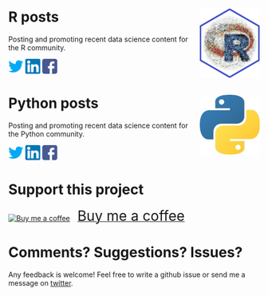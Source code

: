 
# R posts <img src="hex-.png" align="right" width="120" />

Posting and promoting recent data science content for the R community.

<a href = 'https://twitter.com/icymi_r'><img src="twitter.png" alt="drawing" width="30" height="30"/></a>
<a href = 'https://www.linkedin.com/company/37469761/'><img src="linkedin.png" alt="drawing" width="30" height="30"/></a>
<a href = 'https://www.facebook.com/R-posts-you-might-have-missed-111889387146405/'><img src="facebook.png" alt="drawing" width="30" height="30"/></a>

# Python posts <img src="0.jpeg" align="right" width="120" />

Posting and promoting recent data science content for the Python
community.

<a href = 'https://twitter.com/icymi_py'><img src="twitter.png" alt="drawing" width="30" height="30"/></a>
<a href = 'https://www.linkedin.com/company/42419346'><img src="linkedin.png" alt="drawing" width="30" height="30"/></a>
<a href = 'https://www.facebook.com/Python-posts-that-you-might-have-missed-102053681476903'><img src="facebook.png" alt="drawing" width="30" height="30"/></a>

# Support this project

<!-- <style>.bmc-button img{height: 34px !important;width: 35px !important;margin-bottom: 1px !important;box-shadow: none !important;border: none !important;vertical-align: middle !important;}.bmc-button{padding: 7px 10px 7px 10px !important;line-height: 35px !important;height:51px !important;min-width:217px !important;text-decoration: none !important;display:inline-flex !important;color:#FFFFFF !important;background-color:#FF813F !important;border-radius: 5px !important;border: 1px solid transparent !important;padding: 7px 10px 7px 10px !important;font-size: 22px !important;letter-spacing: 0.6px !important;box-shadow: 0px 1px 2px rgba(190, 190, 190, 0.5) !important;-webkit-box-shadow: 0px 1px 2px 2px rgba(190, 190, 190, 0.5) !important;margin: 0 auto !important;font-family:'Cookie', cursive !important;-webkit-box-sizing: border-box !important;box-sizing: border-box !important;-o-transition: 0.3s all linear !important;-webkit-transition: 0.3s all linear !important;-moz-transition: 0.3s all linear !important;-ms-transition: 0.3s all linear !important;transition: 0.3s all linear !important;}.bmc-button:hover, .bmc-button:active, .bmc-button:focus {-webkit-box-shadow: 0px 1px 2px 2px rgba(190, 190, 190, 0.5) !important;text-decoration: none !important;box-shadow: 0px 1px 2px 2px rgba(190, 190, 190, 0.5) !important;opacity: 0.85 !important;color:#FFFFFF !important;}</style> -->

<link href="https://fonts.googleapis.com/css?family=Cookie" rel="stylesheet"><a class="bmc-button" target="_blank" href="https://www.buymeacoffee.com/arushworth"><img src="https://cdn.buymeacoffee.com/buttons/bmc-new-btn-logo.svg" alt="Buy me a coffee"><span style="margin-left:15px;font-size:28px !important;">Buy
me a coffee</span></a>

# Comments? Suggestions? Issues?

Any feedback is welcome\! Feel free to write a github issue or send me a
message on [twitter](https://twitter.com/rushworth_a).
